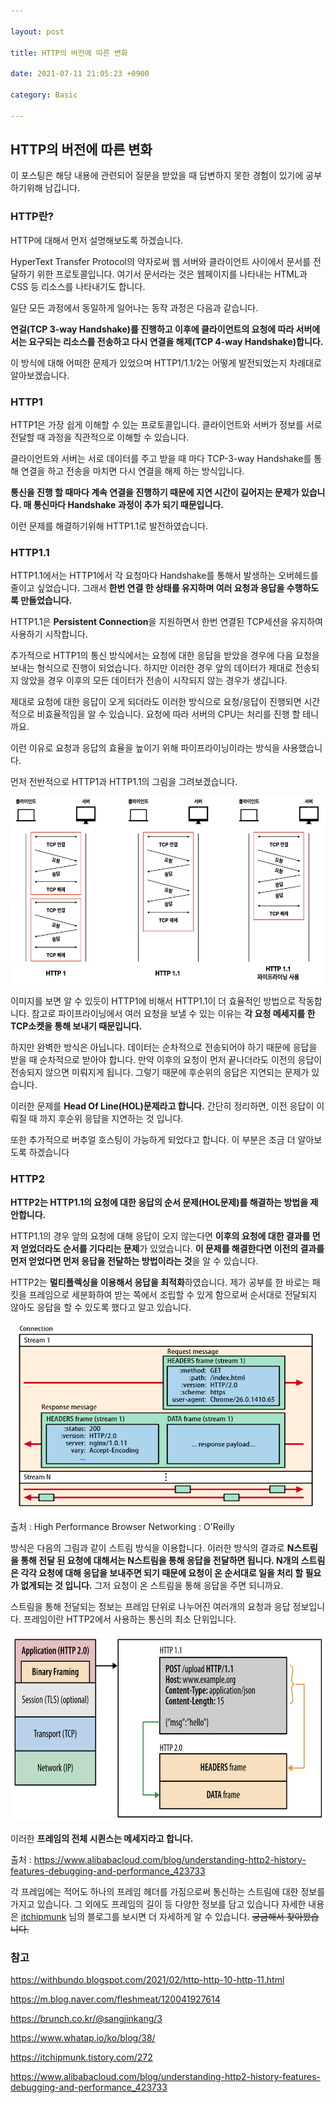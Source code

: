 ```yaml
---

layout: post

title: HTTP의 버전에 따른 변화

date: 2021-07-11 21:05:23 +0900

category: Basic

---
```


HTTP의 버전에 따른 변화
---

이 포스팅은 해당 내용에 관련되어 질문을 받았을 때 답변하지 못한 경험이 있기에 공부 하기위해 남깁니다.

### HTTP란?

HTTP에 대해서 먼저 설명해보도록 하겠습니다.

HyperText Transfer Protocol의 약자로써 웹 서버와 클라이언트 사이에서 문서를 전달하기 위한 프로토콜입니다. 여기서 문서라는 것은 웹페이지를 나타내는 HTML과 CSS 등 리소스를 나타내기도 합니다.

일단 모든 과정에서 동일하게 일어나는 동작 과정은 다음과 같습니다.

**연걸(TCP 3-way Handshake)를 진행하고 이후에 클라이언트의 요청에 따라 서버에서는 요구되는 리소스를 전송하고 다시 연결을 해제(TCP 4-way Handshake)합니다.**

이 방식에 대해 어떠한 문제가 있었으며 HTTP1/1.1/2는 어떻게 발전되었는지 차례대로 알아보겠습니다.

### HTTP1

HTTP1은 가장 쉽게 이해할 수 있는 프로토콜입니다. 클라이언트와 서버가 정보를 서로 전달할 때 과정을 직관적으로 이해할 수 있습니다.

클라이언트와 서버는 서로 데이터를 주고 받을 때 마다 TCP-3-way Handshake를 통해 연결을 하고 전송을 마치면 다시 연결을 해제 하는 방식입니다.

**통신을 진행 할 때마다 계속 연결을 진행하기 때문에 지연 시간이 길어지는 문제가 있습니다. 매 통신마다 Handshake 과정이 추가 되기 때문입니다.**

이런 문제를 해결하기위해 HTTP1.1로 발전하였습니다.

### HTTP1.1

HTTP1.1에서는 HTTP1에서 각 요청마다 Handshake를 통해서 발생하는 오버헤드를 줄이고 싶었습니다. 그래서 **한번 연결 한 상태를 유지하며 여러 요청과 응답을 수행하도록 만들었습니다.**

HTTP1.1은 **Persistent Connection**을 지원하면서 한번 연결된 TCP세션을 유지하여 사용하기 시작합니다.

추가적으로 HTTP1의 통신 방식에서는 요청에 대한 응답을 받았을 경우에 다음 요청을 보내는 형식으로 진행이 되었습니다. 하지만 이러한 경우 앞의 데이터가 제대로 전송되지 않았을 경우 이후의 모든 데이터가 전송이 시작되지 않는 경우가 생깁니다.

제대로 요청에 대한 응답이 오게 되더라도 이러한 방식으로 요청/응답이 진행되면 시간적으로 비효율적임을 알 수 있습니다. 요청에 따라 서버의 CPU는 처리를 진행 할 테니까요.

이런 이유로 요청과 응답의 효율을 높이기 위해 파이프라이닝이라는 방식을 사용했습니다.

먼저 전반적으로 HTTP1과 HTTP1.1의 그림을 그려보겠습니다.

<img src="/assets/img/HTTP1.png" width="800" height="300">

이미지를 보면 알 수 있듯이 HTTP1에 비해서 HTTP1.1이 더 효율적인 방법으로 작동합니다. 참고로 파이프라이닝에서 여러 요청을 보낼 수 있는 이유는 **각 요청 메세지를 한 TCP소켓을 통해 보내기 때문입니다.**

하지만 완벽한 방식은 아닙니다. 데이터는 순차적으로 전송되어야 하기 때문에 응답을 받을 때 순차적으로 받아야 합니다. 만약 이후의 요청이 먼저 끝나더라도 이전의 응답이 전송되지 않으면 미뤄지게 됩니다. 그렇기 때문에 후순위의 응답은 지연되는 문제가 있습니다.

이러한 문제를 **Head Of Line(HOL)문제라고 합니다.** 간단히 정리하면, 이전 응답이 이뤄질 때 까지 후순위 응답을 지연하는 것 입니다.

또한 추가적으로 버추얼 호스팅이 가능하게 되었다고 합니다. 이 부분은 조금 더 알아보도록 하겠습니다

### HTTP2

**HTTP2는 HTTP1.1의 요청에 대한 응답의 순서 문제(HOL문제)를 해결하는 방법을 제안합니다.**

HTTP1.1의 경우 앞의 요청에 대해 응답이 오지 않는다면 **이후의 요청에 대한 결과를 먼저 얻었더라도 순서를 기다리는 문제**가 있었습니다. **이 문제를 해결한다면 이전의 결과를 먼저 얻었다면 먼저 응답을 전달하는 방법이라는 것**을 알 수 있습니다.

HTTP2는 **멀티플렉싱을 이용해서 응답을 최적화**하였습니다. 제가 공부를 한 바로는 패킷을 프레임으로 세분화하여 받는 쪽에서 조립할 수 있게 함으로써 순서대로 전달되지 않아도 응답을 할 수 있도록 했다고 알고 있습니다.

<img src="/assets/img/http2_multi.png" width="800" height="300">

출처 : High Performance Browser Networking : O'Reilly

방식은 다음의 그림과 같이 스트림 방식을 이용합니다. 이러한 방식의 결과로 **N스트림을 통해 전달 된 요청에 대해서는 N스트림을 통해 응답을 전달하면 됩니다. N개의 스트림은 각각 요청에 대해 응답을 보내주면 되기 때문에 요청이 온 순서대로 일을 처리 할 필요가 없게되는 것 입니다.** 그저 요청이 온 스트림을 통해 응답을 주면 되니까요.

스트림을 통해 전달되는 정보는 프레임 단위로 나누어진 여러개의 요청과 응답 정보입니다. 프레임이란 HTTP2에서 사용하는 통신의 최소 단위입니다.

<img src="/assets/img/http2_frame.png" width="800" height="300">

이러한 **프레임의 전체 시퀸스는 메세지라고 합니다.**

출처 : https://www.alibabacloud.com/blog/understanding-http2-history-features-debugging-and-performance_423733

각 프레임에는 적어도 하나의 프레임 헤더를 가짐으로써 통신하는 스트림에 대한 정보를 가지고 있습니다. 그 외에도 프레임의 길이 등 다양한 정보를 담고 있습니다 자세한 내용은 [itchipmunk](https://itchipmunk.tistory.com/272) 님의 블로그를 보시면 더 자세하게 알 수 있습니다. ~~궁금해서 찾아봤습니다.~~

### 참고

<https://withbundo.blogspot.com/2021/02/http-http-10-http-11.html>

<https://m.blog.naver.com/fleshmeat/120041927614>

<https://brunch.co.kr/@sangjinkang/3>

<https://www.whatap.io/ko/blog/38/>

<https://itchipmunk.tistory.com/272>

<https://www.alibabacloud.com/blog/understanding-http2-history-features-debugging-and-performance_423733>
